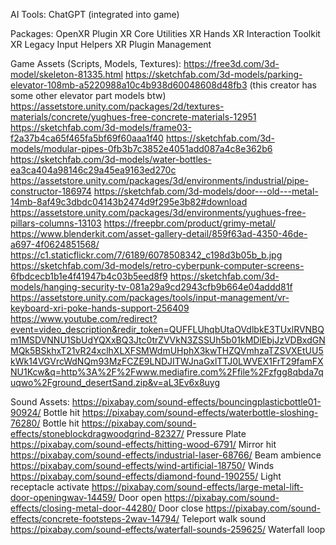 AI Tools:
ChatGPT (integrated into game)

Packages:
OpenXR Plugin
XR Core Utilities
XR Hands
XR Interaction Toolkit
XR Legacy Input Helpers
XR Plugin Management

Game Assets (Scripts, Models, Textures):
https://free3d.com/3d-model/skeleton-81335.html
https://sketchfab.com/3d-models/parking-elevator-108mb-a5220988a10c4b938d60048608d48fb3 (this creator has some other elevator part models btw)
https://assetstore.unity.com/packages/2d/textures-materials/concrete/yughues-free-concrete-materials-12951 
https://sketchfab.com/3d-models/frame03-f2a37b4ca65f465fa5bf69f60aaa1f40
https://sketchfab.com/3d-models/modular-pipes-0fb3b7c3852e4051add087a4c8e362b6 
https://sketchfab.com/3d-models/water-bottles-ea3ca404a98146c29a45ea9163ed270c 
https://assetstore.unity.com/packages/3d/environments/industrial/pipe-constructor-186974 
https://sketchfab.com/3d-models/door---old---metal-14mb-8af49c3dbdc04143b2474d9f295e3b82#download 
https://assetstore.unity.com/packages/3d/environments/yughues-free-pillars-columns-13103
https://freepbr.com/product/grimy-metal/ 
https://www.blenderkit.com/asset-gallery-detail/859f63ad-4350-46de-a697-4f0624851568/ 
https://c1.staticflickr.com/7/6189/6078508342_c198d3b05b_b.jpg 
https://sketchfab.com/3d-models/retro-cyberpunk-computer-screens-6fbdcecb1b1e4f41947b4c03b5eed8f9 
https://sketchfab.com/3d-models/hanging-security-tv-081a29a9cd2943cfb9b664e04addd81f 
https://assetstore.unity.com/packages/tools/input-management/vr-keyboard-xri-poke-hands-support-256409 
https://www.youtube.com/redirect?event=video_description&redir_token=QUFFLUhqbUtaOVdlbkE3TUxlRVNBQm1MSDVNNU1SbUdYQXxBQ3Jtc0trZVVkN3ZSSUh5b01kMDlEbjJzVDBxdGNMQk5BSkhxT21vR24xclhXLXFSMWdmUHphX3kwTHZQVmhzaTZSVXEtUU5kWk14VGVrcWdNQm93MzFCZE9LNDJITWJnaGxlTTJ0LWVEX1FrT29famFXNU1Kcw&q=http%3A%2F%2Fwww.mediafire.com%2Ffile%2Fzfgg8qbda7quqwo%2Fground_desertSand.zip&v=aL3Ev6x8uyg

Sound Assets:
https://pixabay.com/sound-effects/bouncingplasticbottle01-90924/ Bottle hit
https://pixabay.com/sound-effects/waterbottle-sloshing-76280/ Bottle hit
https://pixabay.com/sound-effects/stoneblockdragwoodgrind-82327/ Pressure Plate
https://pixabay.com/sound-effects/hitting-wood-6791/ Mirror hit
https://pixabay.com/sound-effects/industrial-laser-68766/ Beam ambience
https://pixabay.com/sound-effects/wind-artificial-18750/ Winds
https://pixabay.com/sound-effects/diamond-found-190255/ Light receptacle activate
https://pixabay.com/sound-effects/large-metal-lift-door-openingwav-14459/ Door open
https://pixabay.com/sound-effects/closing-metal-door-44280/ Door close
https://pixabay.com/sound-effects/concrete-footsteps-2wav-14794/ Teleport walk sound
https://pixabay.com/sound-effects/waterfall-sounds-259625/ Waterfall loop

